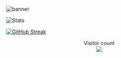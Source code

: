 ![banner](https://user-images.githubusercontent.com/69555173/170806906-8b665f3f-dce2-4725-8dc2-837c3b4c74fa.png)

![Stats](https://github-readme-stats.vercel.app/api?username=lukeg007&show_icons=true&count_private=true&hide_title=true&theme=radical&hide_border=true#center)

[![GitHub Streak](http://github-readme-streak-stats.herokuapp.com?user=lukeg007&theme=radical&hide_border=true&date_format=j%20M%5B%20Y%5D)](https://git.io/streak-stats#center)


<p align="center"> 
  Visitor count<br>
  <img src="https://profile-counter.glitch.me/LukeG007/count.svg" />

</p>
